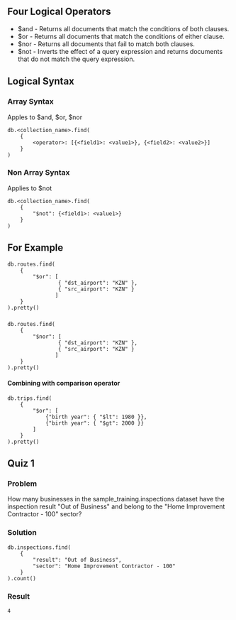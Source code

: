 ## Four Logical Operators

* $and - Returns all documents that match the conditions of both clauses.
* $or - Returns all documents that match the conditions of either clause.
* $nor - Returns all documents that fail to match both clauses.
* $not - Inverts the effect of a query expression and returns documents that do not match the query expression.

## Logical Syntax

### Array Syntax 
Apples to $and, $or, $nor

    db.<collection_name>.find(
        {
            <operator>: [{<field1>: <value1>}, {<field2>: <value2>}]
        }
    )

### Non Array Syntax
Applies to $not

    db.<collection_name>.find(
        {
            "$not": {<field1>: <value1>}
        }
    )

## For Example

    db.routes.find(
        {
            "$or": [
                    { "dst_airport": "KZN" },
                    { "src_airport": "KZN" }
                   ]
        }
    ).pretty()

###
    db.routes.find(
        {
            "$nor": [
                    { "dst_airport": "KZN" },
                    { "src_airport": "KZN" }
                   ]
        }
    ).pretty()

#### Combining with comparison operator
    db.trips.find(
        {
            "$or": [
                {"birth year": { "$lt": 1980 }},
                {"birth year": { "$gt": 2000 }}
            ]
        }
    ).pretty()

## Quiz 1
### Problem
How many businesses in the sample_training.inspections dataset have the inspection result "Out of Business" and belong to the "Home Improvement Contractor - 100" sector?

### Solution
    db.inspections.find(
        {
            "result": "Out of Business",
            "sector": "Home Improvement Contractor - 100"
        }
    ).count()

### Result
    4

    